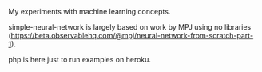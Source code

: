 My experiments with machine learning concepts.

simple-neural-network is largely based on work by MPJ using no libraries (https://beta.observablehq.com/@mpj/neural-network-from-scratch-part-1).

php is here just to run examples on heroku.
